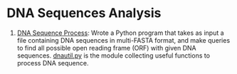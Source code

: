 # DNA Sequences Analysis

1. [DNA Sequence Process](https://github.com/hsuanhao/Projects/blob/master/DNA_Sequences_Analysis/DNA_Sequences_Process.ipynb): Wrote a Python program that takes as input a file containing DNA sequences in multi-FASTA format, and make queries to find all possible open reading frame (ORF) with given DNA sequences. [dnautil.py](https://github.com/hsuanhao/Projects/blob/master/DNA_Sequences_Analysis/dnautil.py) is the module collecting useful functions to process DNA sequence.
